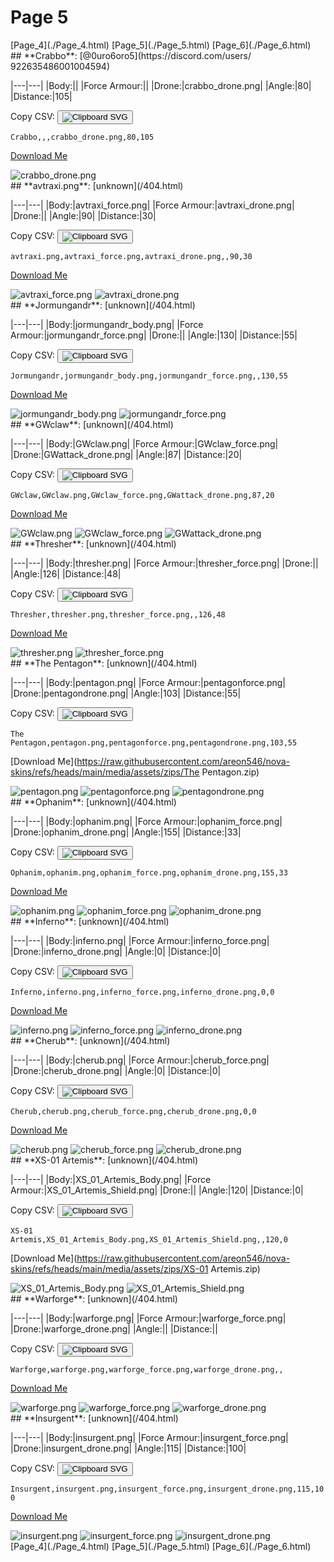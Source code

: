 # Page 5

<section class="nav">
[Page_4](./Page_4.html)
[Page_5](./Page_5.html)
[Page_6](./Page_6.html)
</section>
<section class='skins'>
<section class='skin'>
## **Crabbo**:
[@0uro6oro5](https://discord.com/users/ 922635486001004594)


|---|---|
|Body:||
|Force Armour:||
|Drone:|crabbo_drone.png|
|Angle:|80|
|Distance:|105|

Copy CSV: <button class='copier' csv='Crabbo,,,crabbo_drone.png,80,105'><img src='/static/svg/copy.svg' alt='Clipboard SVG'></img></button>

<code class='csv'>Crabbo,,,crabbo_drone.png,80,105</code>

[Download Me](https://raw.githubusercontent.com/areon546/nova-skins/refs/heads/main/media/assets/zips/Crabbo.zip)

<section class='media'>
<img src='https://raw.githubusercontent.com/areon546/nova-skins/refs/heads/main/media/custom_skins/crabbo_drone.png' alt='crabbo_drone.png' class='drone'></img>

</section>
</section>
<section class='skin'>
## **avtraxi.png**:
[unknown](/404.html)


|---|---|
|Body:|avtraxi_force.png|
|Force Armour:|avtraxi_drone.png|
|Drone:||
|Angle:|90|
|Distance:|30|

Copy CSV: <button class='copier' csv='avtraxi.png,avtraxi_force.png,avtraxi_drone.png,,90,30'><img src='/static/svg/copy.svg' alt='Clipboard SVG'></img></button>

<code class='csv'>avtraxi.png,avtraxi_force.png,avtraxi_drone.png,,90,30</code>

[Download Me](https://raw.githubusercontent.com/areon546/nova-skins/refs/heads/main/media/assets/zips/avtraxi.png.zip)

<section class='media'>
<img src='https://raw.githubusercontent.com/areon546/nova-skins/refs/heads/main/media/custom_skins/avtraxi_force.png' alt='avtraxi_force.png' class='body'></img>
<img src='https://raw.githubusercontent.com/areon546/nova-skins/refs/heads/main/media/custom_skins/avtraxi_drone.png' alt='avtraxi_drone.png' class='force'></img>

</section>
</section>
<section class='skin'>
## **Jormungandr**:
[unknown](/404.html)


|---|---|
|Body:|jormungandr_body.png|
|Force Armour:|jormungandr_force.png|
|Drone:||
|Angle:|130|
|Distance:|55|

Copy CSV: <button class='copier' csv='Jormungandr,jormungandr_body.png,jormungandr_force.png,,130,55'><img src='/static/svg/copy.svg' alt='Clipboard SVG'></img></button>

<code class='csv'>Jormungandr,jormungandr_body.png,jormungandr_force.png,,130,55</code>

[Download Me](https://raw.githubusercontent.com/areon546/nova-skins/refs/heads/main/media/assets/zips/Jormungandr.zip)

<section class='media'>
<img src='https://raw.githubusercontent.com/areon546/nova-skins/refs/heads/main/media/custom_skins/jormungandr_body.png' alt='jormungandr_body.png' class='body'></img>
<img src='https://raw.githubusercontent.com/areon546/nova-skins/refs/heads/main/media/custom_skins/jormungandr_force.png' alt='jormungandr_force.png' class='force'></img>

</section>
</section>
<section class='skin'>
## **GWclaw**:
[unknown](/404.html)


|---|---|
|Body:|GWclaw.png|
|Force Armour:|GWclaw_force.png|
|Drone:|GWattack_drone.png|
|Angle:|87|
|Distance:|20|

Copy CSV: <button class='copier' csv='GWclaw,GWclaw.png,GWclaw_force.png,GWattack_drone.png,87,20'><img src='/static/svg/copy.svg' alt='Clipboard SVG'></img></button>

<code class='csv'>GWclaw,GWclaw.png,GWclaw_force.png,GWattack_drone.png,87,20</code>

[Download Me](https://raw.githubusercontent.com/areon546/nova-skins/refs/heads/main/media/assets/zips/GWclaw.zip)

<section class='media'>
<img src='https://raw.githubusercontent.com/areon546/nova-skins/refs/heads/main/media/custom_skins/GWclaw.png' alt='GWclaw.png' class='body'></img>
<img src='https://raw.githubusercontent.com/areon546/nova-skins/refs/heads/main/media/custom_skins/GWclaw_force.png' alt='GWclaw_force.png' class='force'></img>
<img src='https://raw.githubusercontent.com/areon546/nova-skins/refs/heads/main/media/custom_skins/GWattack_drone.png' alt='GWattack_drone.png' class='drone'></img>

</section>
</section>
<section class='skin'>
## **Thresher**:
[unknown](/404.html)


|---|---|
|Body:|thresher.png|
|Force Armour:|thresher_force.png|
|Drone:||
|Angle:|126|
|Distance:|48|

Copy CSV: <button class='copier' csv='Thresher,thresher.png,thresher_force.png,,126,48'><img src='/static/svg/copy.svg' alt='Clipboard SVG'></img></button>

<code class='csv'>Thresher,thresher.png,thresher_force.png,,126,48</code>

[Download Me](https://raw.githubusercontent.com/areon546/nova-skins/refs/heads/main/media/assets/zips/Thresher.zip)

<section class='media'>
<img src='https://raw.githubusercontent.com/areon546/nova-skins/refs/heads/main/media/custom_skins/thresher.png' alt='thresher.png' class='body'></img>
<img src='https://raw.githubusercontent.com/areon546/nova-skins/refs/heads/main/media/custom_skins/thresher_force.png' alt='thresher_force.png' class='force'></img>

</section>
</section>
<section class='skin'>
## **The Pentagon**:
[unknown](/404.html)


|---|---|
|Body:|pentagon.png|
|Force Armour:|pentagonforce.png|
|Drone:|pentagondrone.png|
|Angle:|103|
|Distance:|55|

Copy CSV: <button class='copier' csv='The Pentagon,pentagon.png,pentagonforce.png,pentagondrone.png,103,55'><img src='/static/svg/copy.svg' alt='Clipboard SVG'></img></button>

<code class='csv'>The Pentagon,pentagon.png,pentagonforce.png,pentagondrone.png,103,55</code>

[Download Me](https://raw.githubusercontent.com/areon546/nova-skins/refs/heads/main/media/assets/zips/The Pentagon.zip)

<section class='media'>
<img src='https://raw.githubusercontent.com/areon546/nova-skins/refs/heads/main/media/custom_skins/pentagon.png' alt='pentagon.png' class='body'></img>
<img src='https://raw.githubusercontent.com/areon546/nova-skins/refs/heads/main/media/custom_skins/pentagonforce.png' alt='pentagonforce.png' class='force'></img>
<img src='https://raw.githubusercontent.com/areon546/nova-skins/refs/heads/main/media/custom_skins/pentagondrone.png' alt='pentagondrone.png' class='drone'></img>

</section>
</section>
<section class='skin'>
## **Ophanim**:
[unknown](/404.html)


|---|---|
|Body:|ophanim.png|
|Force Armour:|ophanim_force.png|
|Drone:|ophanim_drone.png|
|Angle:|155|
|Distance:|33|

Copy CSV: <button class='copier' csv='Ophanim,ophanim.png,ophanim_force.png,ophanim_drone.png,155,33'><img src='/static/svg/copy.svg' alt='Clipboard SVG'></img></button>

<code class='csv'>Ophanim,ophanim.png,ophanim_force.png,ophanim_drone.png,155,33</code>

[Download Me](https://raw.githubusercontent.com/areon546/nova-skins/refs/heads/main/media/assets/zips/Ophanim.zip)

<section class='media'>
<img src='https://raw.githubusercontent.com/areon546/nova-skins/refs/heads/main/media/custom_skins/ophanim.png' alt='ophanim.png' class='body'></img>
<img src='https://raw.githubusercontent.com/areon546/nova-skins/refs/heads/main/media/custom_skins/ophanim_force.png' alt='ophanim_force.png' class='force'></img>
<img src='https://raw.githubusercontent.com/areon546/nova-skins/refs/heads/main/media/custom_skins/ophanim_drone.png' alt='ophanim_drone.png' class='drone'></img>

</section>
</section>
<section class='skin'>
## **Inferno**:
[unknown](/404.html)


|---|---|
|Body:|inferno.png|
|Force Armour:|inferno_force.png|
|Drone:|inferno_drone.png|
|Angle:|0|
|Distance:|0|

Copy CSV: <button class='copier' csv='Inferno,inferno.png,inferno_force.png,inferno_drone.png,0,0'><img src='/static/svg/copy.svg' alt='Clipboard SVG'></img></button>

<code class='csv'>Inferno,inferno.png,inferno_force.png,inferno_drone.png,0,0</code>

[Download Me](https://raw.githubusercontent.com/areon546/nova-skins/refs/heads/main/media/assets/zips/Inferno.zip)

<section class='media'>
<img src='https://raw.githubusercontent.com/areon546/nova-skins/refs/heads/main/media/custom_skins/inferno.png' alt='inferno.png' class='body'></img>
<img src='https://raw.githubusercontent.com/areon546/nova-skins/refs/heads/main/media/custom_skins/inferno_force.png' alt='inferno_force.png' class='force'></img>
<img src='https://raw.githubusercontent.com/areon546/nova-skins/refs/heads/main/media/custom_skins/inferno_drone.png' alt='inferno_drone.png' class='drone'></img>

</section>
</section>
<section class='skin'>
## **Cherub**:
[unknown](/404.html)


|---|---|
|Body:|cherub.png|
|Force Armour:|cherub_force.png|
|Drone:|cherub_drone.png|
|Angle:|0|
|Distance:|0|

Copy CSV: <button class='copier' csv='Cherub,cherub.png,cherub_force.png,cherub_drone.png,0,0'><img src='/static/svg/copy.svg' alt='Clipboard SVG'></img></button>

<code class='csv'>Cherub,cherub.png,cherub_force.png,cherub_drone.png,0,0</code>

[Download Me](https://raw.githubusercontent.com/areon546/nova-skins/refs/heads/main/media/assets/zips/Cherub.zip)

<section class='media'>
<img src='https://raw.githubusercontent.com/areon546/nova-skins/refs/heads/main/media/custom_skins/cherub.png' alt='cherub.png' class='body'></img>
<img src='https://raw.githubusercontent.com/areon546/nova-skins/refs/heads/main/media/custom_skins/cherub_force.png' alt='cherub_force.png' class='force'></img>
<img src='https://raw.githubusercontent.com/areon546/nova-skins/refs/heads/main/media/custom_skins/cherub_drone.png' alt='cherub_drone.png' class='drone'></img>

</section>
</section>
<section class='skin'>
## **XS-01 Artemis**:
[unknown](/404.html)


|---|---|
|Body:|XS_01_Artemis_Body.png|
|Force Armour:|XS_01_Artemis_Shield.png|
|Drone:||
|Angle:|120|
|Distance:|0|

Copy CSV: <button class='copier' csv='XS-01 Artemis,XS_01_Artemis_Body.png,XS_01_Artemis_Shield.png,,120,0'><img src='/static/svg/copy.svg' alt='Clipboard SVG'></img></button>

<code class='csv'>XS-01 Artemis,XS_01_Artemis_Body.png,XS_01_Artemis_Shield.png,,120,0</code>

[Download Me](https://raw.githubusercontent.com/areon546/nova-skins/refs/heads/main/media/assets/zips/XS-01 Artemis.zip)

<section class='media'>
<img src='https://raw.githubusercontent.com/areon546/nova-skins/refs/heads/main/media/custom_skins/XS_01_Artemis_Body.png' alt='XS_01_Artemis_Body.png' class='body'></img>
<img src='https://raw.githubusercontent.com/areon546/nova-skins/refs/heads/main/media/custom_skins/XS_01_Artemis_Shield.png' alt='XS_01_Artemis_Shield.png' class='force'></img>

</section>
</section>
<section class='skin'>
## **Warforge**:
[unknown](/404.html)


|---|---|
|Body:|warforge.png|
|Force Armour:|warforge_force.png|
|Drone:|warforge_drone.png|
|Angle:||
|Distance:||

Copy CSV: <button class='copier' csv='Warforge,warforge.png,warforge_force.png,warforge_drone.png,,'><img src='/static/svg/copy.svg' alt='Clipboard SVG'></img></button>

<code class='csv'>Warforge,warforge.png,warforge_force.png,warforge_drone.png,,</code>

[Download Me](https://raw.githubusercontent.com/areon546/nova-skins/refs/heads/main/media/assets/zips/Warforge.zip)

<section class='media'>
<img src='https://raw.githubusercontent.com/areon546/nova-skins/refs/heads/main/media/custom_skins/warforge.png' alt='warforge.png' class='body'></img>
<img src='https://raw.githubusercontent.com/areon546/nova-skins/refs/heads/main/media/custom_skins/warforge_force.png' alt='warforge_force.png' class='force'></img>
<img src='https://raw.githubusercontent.com/areon546/nova-skins/refs/heads/main/media/custom_skins/warforge_drone.png' alt='warforge_drone.png' class='drone'></img>

</section>
</section>
<section class='skin'>
## **Insurgent**:
[unknown](/404.html)


|---|---|
|Body:|insurgent.png|
|Force Armour:|insurgent_force.png|
|Drone:|insurgent_drone.png|
|Angle:|115|
|Distance:|100|

Copy CSV: <button class='copier' csv='Insurgent,insurgent.png,insurgent_force.png,insurgent_drone.png,115,100'><img src='/static/svg/copy.svg' alt='Clipboard SVG'></img></button>

<code class='csv'>Insurgent,insurgent.png,insurgent_force.png,insurgent_drone.png,115,100</code>

[Download Me](https://raw.githubusercontent.com/areon546/nova-skins/refs/heads/main/media/assets/zips/Insurgent.zip)

<section class='media'>
<img src='https://raw.githubusercontent.com/areon546/nova-skins/refs/heads/main/media/custom_skins/insurgent.png' alt='insurgent.png' class='body'></img>
<img src='https://raw.githubusercontent.com/areon546/nova-skins/refs/heads/main/media/custom_skins/insurgent_force.png' alt='insurgent_force.png' class='force'></img>
<img src='https://raw.githubusercontent.com/areon546/nova-skins/refs/heads/main/media/custom_skins/insurgent_drone.png' alt='insurgent_drone.png' class='drone'></img>

</section>
</section>
</section
<section class="nav">
[Page_4](./Page_4.html)
[Page_5](./Page_5.html)
[Page_6](./Page_6.html)
</section>